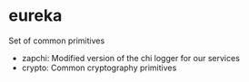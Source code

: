 # eureka

Set of common primitives

- zapchi: Modified version of the chi logger for our services
- crypto: Common cryptography primitives
